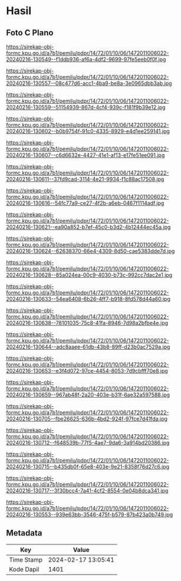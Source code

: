 # Hasil

## Foto C Plano

https://sirekap-obj-formc.kpu.go.id/a7b1/pemilu/pdpr/14/72/01/10/06/1472011006022-20240216-130549--f1ddb936-af6a-4df2-9699-97fe5eeb0f0f.jpg

https://sirekap-obj-formc.kpu.go.id/a7b1/pemilu/pdpr/14/72/01/10/06/1472011006022-20240216-130557--08c477d6-acc1-4ba9-be8a-3e0965dbb3ab.jpg

https://sirekap-obj-formc.kpu.go.id/a7b1/pemilu/pdpr/14/72/01/10/06/1472011006022-20240216-130559--51154939-867d-4cf4-939c-f181f9b39e12.jpg

https://sirekap-obj-formc.kpu.go.id/a7b1/pemilu/pdpr/14/72/01/10/06/1472011006022-20240216-130602--b0b9754f-91c0-4335-8929-e4d1ee259141.jpg

https://sirekap-obj-formc.kpu.go.id/a7b1/pemilu/pdpr/14/72/01/10/06/1472011006022-20240216-130607--c6d6632e-4427-41e1-af13-e17fe51ee091.jpg

https://sirekap-obj-formc.kpu.go.id/a7b1/pemilu/pdpr/14/72/01/10/06/1472011006022-20240216-130611--37fd9cad-3114-4e21-9934-f1c88ac17508.jpg

https://sirekap-obj-formc.kpu.go.id/a7b1/pemilu/pdpr/14/72/01/10/06/1472011006022-20240216-130616--54fc77a9-ce27-4f2b-a6eb-0467f1114adf.jpg

https://sirekap-obj-formc.kpu.go.id/a7b1/pemilu/pdpr/14/72/01/10/06/1472011006022-20240216-130621--ea90a852-b7ef-45c0-b3d2-4b12444ec45a.jpg

https://sirekap-obj-formc.kpu.go.id/a7b1/pemilu/pdpr/14/72/01/10/06/1472011006022-20240216-130624--62638370-66e4-4309-8d50-cae5383dde7d.jpg

https://sirekap-obj-formc.kpu.go.id/a7b1/pemilu/pdpr/14/72/01/10/06/1472011006022-20240216-130628--85a024ea-00c9-4030-b73c-992cc7dac2e1.jpg

https://sirekap-obj-formc.kpu.go.id/a7b1/pemilu/pdpr/14/72/01/10/06/1472011006022-20240216-130633--54ea6408-6b26-4ff7-b918-8fd578d44a60.jpg

https://sirekap-obj-formc.kpu.go.id/a7b1/pemilu/pdpr/14/72/01/10/06/1472011006022-20240216-130638--78101035-75c8-41fa-8946-7d98a2bfbe4e.jpg

https://sirekap-obj-formc.kpu.go.id/a7b1/pemilu/pdpr/14/72/01/10/06/1472011006022-20240216-130644--adc8aaee-61db-43b8-89ff-d23b0ac7529a.jpg

https://sirekap-obj-formc.kpu.go.id/a7b1/pemilu/pdpr/14/72/01/10/06/1472011006022-20240216-130653--e3f4d072-97ce-4454-8053-7d9cbfff70e8.jpg

https://sirekap-obj-formc.kpu.go.id/a7b1/pemilu/pdpr/14/72/01/10/06/1472011006022-20240216-130659--967ab48f-2a20-403e-b31f-6ae32a597588.jpg

https://sirekap-obj-formc.kpu.go.id/a7b1/pemilu/pdpr/14/72/01/10/06/1472011006022-20240216-130705--fbe26625-636b-4bd2-924f-97fce7d41fda.jpg

https://sirekap-obj-formc.kpu.go.id/a7b1/pemilu/pdpr/14/72/01/10/06/1472011006022-20240216-130712--f648539b-77f5-4ae7-9da6-3a914bd20386.jpg

https://sirekap-obj-formc.kpu.go.id/a7b1/pemilu/pdpr/14/72/01/10/06/1472011006022-20240216-130715--b435db0f-65e8-403e-9e21-8358f76d27c6.jpg

https://sirekap-obj-formc.kpu.go.id/a7b1/pemilu/pdpr/14/72/01/10/06/1472011006022-20240216-130717--3f30bcc4-7a41-4cf2-8554-0e04b8dca341.jpg

https://sirekap-obj-formc.kpu.go.id/a7b1/pemilu/pdpr/14/72/01/10/06/1472011006022-20240216-130553--939e63bb-3546-475f-b579-87b423a0b749.jpg


## Metadata

| Key        | Value               |
| ---------- | ------------------- |
| Time Stamp | 2024-02-17 13:05:41 |
| Kode Dapil | 1401                |



